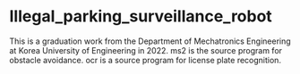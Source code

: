 # Illegal_parking_surveillance_robot
This is a graduation work from the Department of Mechatronics Engineering at Korea University of Engineering in 2022.
ms2 is the source program for obstacle avoidance.
ocr is a source program for license plate recognition.
